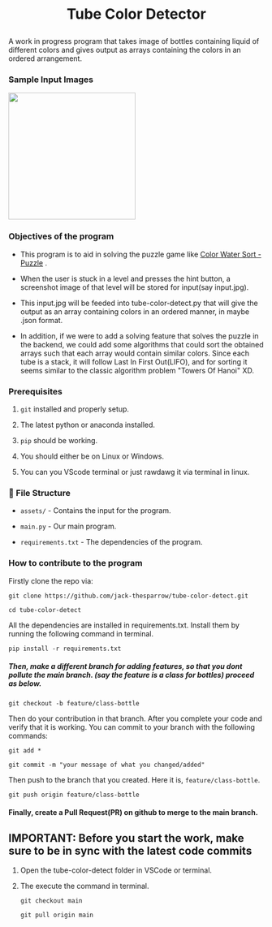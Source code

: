 <div>
    <h1 align="center">Tube Color Detector<p align="center" dir="auto"></p></h1>
<div>

A work in progress program that takes image of bottles containing liquid of different colors and gives output as arrays containing the colors in an ordered arrangement.

### Sample Input Images

<div allign = "center">
    <img align="center" src ="assets/bottles.jpg" width ="250">
</div>


### Objectives of the program

- This program is to aid in solving the puzzle game like [Color Water Sort - Puzzle](https://play.google.com/store/apps/details?id=com.FeliceCasaTechnologyPTE.LTD.WaterSortPro&hl=en_IN) .

- When the user is stuck in a level and presses the hint button, a screenshot image of that level will be stored for input(say input.jpg).

- This input.jpg will be feeded into tube-color-detect.py that will give the output as an array containing colors in an ordered manner, in maybe .json format.

- In addition, if we were to add a solving feature that solves the puzzle in the backend, we could add some algorithms that could sort the obtained arrays such that each array would contain similar colors. Since each tube is a stack,  it will follow Last In First Out(LIFO), and for sorting it seems similar to the classic algorithm problem "Towers Of Hanoi" XD.

### Prerequisites

1. `git` installed and properly setup.

2. The latest python or anaconda installed.

3. `pip` should be working.

4. You should either be on Linux or Windows.

5. You can you VScode terminal or just rawdawg it via terminal in linux.

### 📁 File Structure

- `assets/` - Contains the input for the program.

- `main.py` - Our main program.

- `requirements.txt` - The dependencies of the program.

### How to contribute to the program

Firstly clone the repo via:

```git
git clone https://github.com/jack-thesparrow/tube-color-detect.git
```

```shell
cd tube-color-detect
```

All the dependencies are installed in requirements.txt. Install them by running the following command in terminal.

```shell
pip install -r requirements.txt
```

##### Then, make a different branch for adding features, so that you dont pollute the main branch. (say the feature is a class for bottles) proceed as below.

```git
git checkout -b feature/class-bottle
```

Then do your contribution in that branch. After you complete your code and verify that it is working. You can commit  to your branch with the following commands:

```git
git add *
```

```git
git commit -m "your message of what you changed/added"
```

Then push to the branch that you created. Here it is, `feature/class-bottle`. 

```git
git push origin feature/class-bottle
```

#### Finally, create a Pull Request(PR) on github to merge to the main branch.

## IMPORTANT: Before you start the work, make sure to be in sync with the latest code commits

1. Open the tube-color-detect folder in VSCode or terminal.

2. The execute the command in terminal.
   
   `git checkout main`
   
   `git pull origin main`
